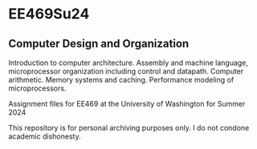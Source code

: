 # EE469Su24
## Computer Design and Organization
Introduction to computer architecture. Assembly and machine language, microprocessor organization including control and datapath. Computer arithmetic. Memory systems and caching. Performance modeling of microprocessors.

Assignment files for EE469 at the University of Washington for Summer 2024

This repository is for personal archiving purposes only. I do not condone academic dishonesty.
